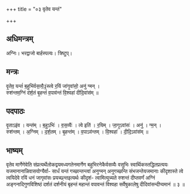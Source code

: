 +++
title = "०३ वृतेव यन्तं"

+++
## अधिमन्त्रम्
अग्निः। भरद्वाजो बार्हस्पत्यः। त्रिष्टुप्।

## मन्त्रः
वृ॒तेव॒ यन्तं॑ ब॒हुभि॑र्वस॒व्यै॒३॒॑स्त्वे र॒यिं जा॑गृ॒वांसो॒ अनु॑ ग्मन् ।  
रुश॑न्तम॒ग्निं द॑र्श॒तं बृ॒हन्तं॑ व॒पाव॑न्तं वि॒श्वहा॑ दीदि॒वांस॑म् ॥

## पदपाठः
वृ॒ताऽइ॑व । यन्त॑म् । ब॒हुऽभिः॑ । व॒स॒व्यैः॑ । त्वे इति॑ । र॒यिम् । जा॒गृ॒ऽवांसः॑ । अनु॑ । ग्म॒न् ।  
रुश॑न्तम् । अ॒ग्निम् । द॒र्श॒तम् । बृ॒हन्त॑म् । व॒पाऽव॑न्तम् । वि॒श्वहा॑ । दी॒दि॒ऽवांस॑म् ॥

## भाष्यम्
वृतेव मार्गेणेवेति संप्रत्यर्थेलोकद्वयमध्यगतेनमार्गेण बहुभिरनेकैर्वसव्यैः वसुभिः स्वार्थिकस्तद्धितप्रत्ययः यजमानानान्निवासयोग्यैर्वा- सार्धं यन्तं गच्छान्तन्त्वां अनुग्मन् अनुगच्छन्ति संभजन्तेयजमानाः कीदृशास्ते त्वे त्वयिदेवे रयिं धनं जागृवांसः प्रयच्छ्न्तइत्यर्थः कीदृशं- त्वामित्युच्यते रुशन्तं दीप्तवर्णं अग्निं अङ्गनादिगुणविशिष्ठं दर्शतं दर्शनीयं बृहन्तं महान्तं वपावन्तं विश्वहा सर्वेषुकालेषु दीदिवांसन्दीप्यमानं ॥ ३ ॥
